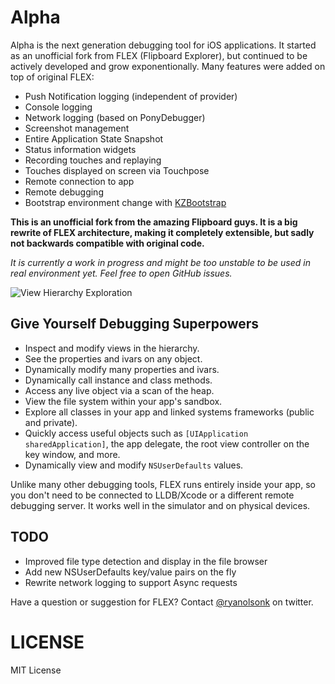# Alpha

Alpha is the next generation debugging tool for iOS applications. It started as an unofficial fork from FLEX (Flipboard Explorer), but continued to be actively developed and grow exponentionally. Many features were added on top of original FLEX:

- Push Notification logging (independent of provider)
- Console logging
- Network logging (based on PonyDebugger)
- Screenshot management
- Entire Application State Snapshot
- Status information widgets
- Recording touches and replaying
- Touches displayed on screen via Touchpose
- Remote connection to app
- Remote debugging
- Bootstrap environment change with [KZBootstrap](https://github.com/krzysztofzablocki/KZBootstrap)

**This is an unofficial fork from the amazing Flipboard guys. It is a big rewrite of FLEX architecture, making it completely extensible, but sadly not backwards compatible with original code.**

*It is currently a work in progress and might be too unstable to be used in real environment yet. Feel free to open GitHub issues.*

![View Hierarchy Exploration](http://engineering.flipboard.com/assets/flex/basic-view-exploration.gif)


## Give Yourself Debugging Superpowers
- Inspect and modify views in the hierarchy.
- See the properties and ivars on any object.
- Dynamically modify many properties and ivars.
- Dynamically call instance and class methods.
- Access any live object via a scan of the heap.
- View the file system within your app's sandbox.
- Explore all classes in your app and linked systems frameworks (public and private).
- Quickly access useful objects such as `[UIApplication sharedApplication]`, the app delegate, the root view controller on the key window, and more.
- Dynamically view and modify `NSUserDefaults` values.

Unlike many other debugging tools, FLEX runs entirely inside your app, so you don't need to be connected to LLDB/Xcode or a different remote debugging server. It works well in the simulator and on physical devices.

## TODO
- Improved file type detection and display in the file browser
- Add new NSUserDefaults key/value pairs on the fly
- Rewrite network logging to support Async requests

Have a question or suggestion for FLEX? Contact [@ryanolsonk](https://twitter.com/ryanolsonk) on twitter.

LICENSE
=======

MIT License
